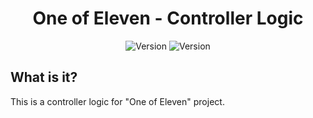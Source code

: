 <div align="center">

# One of Eleven - Controller Logic
![Version](https://img.shields.io/badge/fuck%20given%20about%20cezik's%20input-0-%23ffc0cb)
![Version](https://img.shields.io/badge/version-v0.0.1-brightgreen)

</div>

## What is it?
This is a controller logic for "One of Eleven" project.